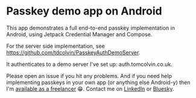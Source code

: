 # Passkey demo app on Android

This app demonstrates a full end-to-end passkey implementation in Android, using Jetpack Credential Manager and Compose.

For the server side implementation, see https://github.com/tdcolvin/PasskeyAuthDemoServer.

It authenticates to a demo server I've set up: auth.tomcolvin.co.uk.

Please open an issue if you hit any problems. And if you need help implementing passkeys in your own app (or anything else Android-y) then I'm [available as a freelancer](https://www.tomcolvin.co.uk) 😁. 
Contact me on [LinkedIn](https://www.linkedin.com/in/tdcolvin/) or [Bluesky](https://bsky.app/profile/tomcolvin.co.uk).

